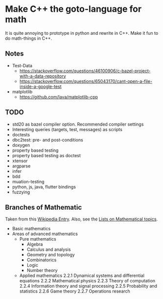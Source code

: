 Make C++ the goto-language for math
===================================

It is quite annoying to prototype in python and rewrite in C++. Make it fun to do 
math-things in C++.


## Notes

* Test-Data
  * https://stackoverflow.com/questions/46100906/c-bazel-project-with-a-data-repository
  * https://stackoverflow.com/questions/65043170/cant-open-a-file-inside-a-google-test
* matplotlib
  * https://github.com/lava/matplotlib-cpp


## TODO

* std20 as bazel compiler option. Recommended compiler settings
* Interesting queries (targets, test, messages) as scripts
* doctests 
* dbc2test: pre- and post-conditions
* doxygen
* property based testing
* property based testing as doctest
* xtensor
* argparse
* infer
* bdd
* muation-testing
* python, js, java, flutter bindings
* fuzzying


## Branches of Mathematic

Taken from this [Wikipedia Entry](https://en.wikipedia.org/wiki/Areas_of_mathematics). Also, see the [Lists on Mathematical topics](https://en.wikipedia.org/wiki/Lists_of_mathematics_topics).




* Basic mathematics
* Areas of advanced mathematics
  * Pure mathematics
    * Algebra
    * Calculus and analysis
    * Geometry and topology
    * Combinatorics
    * Logic
    * Number theory
  * Applied mathematics
2.2.1	Dynamical systems and differential equations
2.2.2	Mathematical physics
2.2.3	Theory of computation
2.2.4	Information theory and signal processing
2.2.5	Probability and statistics
2.2.6	Game theory
2.2.7	Operations research